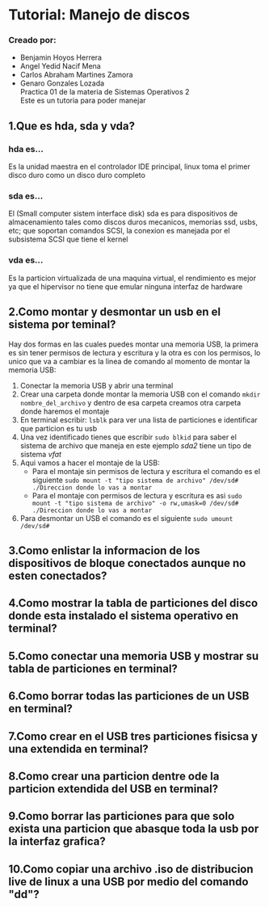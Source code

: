# Tutorial: Manejo de discos
### Creado por:
* Benjamin Hoyos Herrera 
* Angel Yedid Nacif Mena
* Carlos Abraham Martines Zamora
* Genaro Gonzales Lozada  
Practica 01 de la materia de Sistemas Operativos 2  
Este es un tutoria para poder manejar 


## 1.Que es hda, sda y vda?
### hda es...
Es la unidad maestra en el controlador IDE principal, linux toma el primer disco duro como un disco duro completo 
### sda es...
El (Small computer sistem interface disk) sda es para dispositivos de almacenamiento tales como discos duros mecanicos, memorias ssd, usbs, etc; que soportan comandos SCSI, la conexion es manejada por el subsistema SCSI que tiene el kernel
### vda es...
Es la particion virtualizada de una maquina virtual, el rendimiento es mejor  ya que el hipervisor no tiene que emular ninguna interfaz de hardware

## 2.Como montar y desmontar un usb en el sistema por teminal?
Hay dos formas en las cuales puedes montar una memoria USB, la primera es sin tener permisos de lectura y escritura y la otra es con los permisos, lo unico que va   a cambiar es la linea de comando al momento de montar la memoria USB:

1. Conectar la memoria USB y abrir una terminal    
2. Crear una carpeta donde montar la memoria USB con el comando ```mkdir nombre_del_archivo``` y dentro de esa carpeta creamos otra carpeta donde haremos el montaje    
3. En terminal escribir: ```lsblk``` para ver una lista de particiones e identificar que particion es tu usb    
4. Una vez identificado tienes que escribir ```sudo blkid``` para saber el sistema de archivo que maneja en este ejemplo *sda2* tiene un tipo de sistema *vfat*    
5. Aqui vamos a hacer el montaje de la USB:
    - Para el montaje sin permisos de lectura y escritura el comando es el siguiente ```sudo mount -t "tipo sistema de archivo" /dev/sd# ./Direccion donde lo vas a montar```    
    - Para el montaje con permisos de lectura y escritura es asi ```sudo mount -t "tipo sistema de archivo" -o rw,umask=0 /dev/sd# ./Direccion donde lo vas a montar```    
6. Para desmontar un USB el comando es el siguiente ```sudo umount /dev/sd#```    


## 3.Como enlistar la informacion de los dispositivos de bloque conectados aunque no esten conectados?

## 4.Como mostrar la tabla de particiones del disco donde esta instalado el sistema operativo en terminal?

## 5.Como conectar una memoria USB y mostrar su tabla de particiones en terminal?

## 6.Como borrar todas las particiones de un USB en terminal?

## 7.Como crear en el USB tres particiones fisicsa y una extendida en terminal?

## 8.Como crear una particion dentre ode la particion extendida del USB en terminal?

## 9.Como borrar las particiones para que solo exista una particion que abasque toda la usb por la interfaz grafica?

## 10.Como copiar una archivo .iso de distribucion live de linux a una USB por medio del comando "dd"?